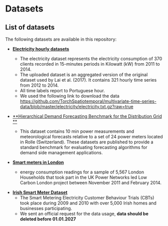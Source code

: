 # Datasets
## List of datasets
The following datasets are available in this repository:
- [**Electricity hourly datasets**](https://zenodo.org/records/4656140)
  * The electricity dataset represents the electricity consumption of 370 clients recorded in 15-minutes periods in Kilowatt (kW) from 2011 to 2014. 
  * The uploaded dataset is an aggregated version of the original dataset used by Lai et al. (2017). It contains 321 hourly time series from 2012 to 2014.
  * All time labels report to Portuguese hour. 
  * We used the following link to download the data https://github.com/TorchSpatiotemporal/multivariate-time-series-data/blob/master/electricity/electricity.txt.gz?raw=true
  

- [**Hierarchical Demand Forecasting Benchmark for the Distribution Grid
**](https://zenodo.org/records/3463137)
  * This dataset contains 10 min power measurements and meteorological forecasts relative to a set of 24 power meters located in Rolle (Switzerland). These datasets are published to provide a standard benchmark for evaluating forecasting algorithms for demand side management applications. 
- [**Smart meters in London**](https://www.kaggle.com/datasets/jeanmidev/smart-meters-in-london)
  *  energy consumption readings for a sample of 5,567 London Households that took part in the UK Power Networks led Low Carbon London project between November 2011 and February 2014.
* [**Irish Smart Meter Dataset**](https://www.ucd.ie/issda/data/commissionforenergyregulationcer/)
  * The Smart Metering Electricity Customer Behaviour Trials (CBTs) took place during 2009 and 2010 with over 5,000 Irish homes and businesses participating.
  * We sent an official request for the data usage, **data should be deleted before 01.01.2027** 